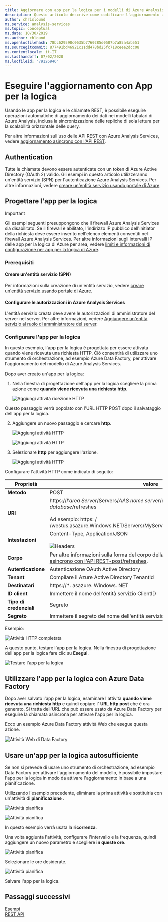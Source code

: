 ```yaml
---
title: Aggiornare con app per la logica per i modelli di Azure Analysis Services | Microsoft Docs
description: Questo articolo descrive come codificare l'aggiornamento asincrono per Azure Analysis Services usando app per la logica di Azure.
author: chrislound
ms.service: analysis-services
ms.topic: conceptual
ms.date: 10/30/2019
ms.author: chlound
ms.openlocfilehash: 78bc629598c0635b7760285d0507b7a85a4ab551
ms.sourcegitcommit: 877491bd46921c11dd478bd25fc718ceee2dcc08
ms.contentlocale: it-IT
ms.lasthandoff: 07/02/2020
ms.locfileid: "79126946"
---
```

# <a name="refresh-with-logic-apps"></a>Eseguire l'aggiornamento con App per la logica

Usando le app per la logica e le chiamate REST, è possibile eseguire operazioni automatiche di aggiornamento dei dati nei modelli tabulari di Azure Analysis, inclusa la sincronizzazione delle repliche di sola lettura per la scalabilità orizzontale delle query.

Per altre informazioni sull'uso delle API REST con Azure Analysis Services, vedere [aggiornamento asincrono con l'API REST](analysis-services-async-refresh.md).

## <a name="authentication"></a>Authentication

Tutte le chiamate devono essere autenticate con un token di Azure Active Directory (OAuth 2) valido.  Gli esempi in questo articolo utilizzeranno un'entità servizio (SPN) per l'autenticazione Azure Analysis Services. Per altre informazioni, vedere [creare un'entità servizio usando portale di Azure](../active-directory/develop/howto-create-service-principal-portal.md).

## <a name="design-the-logic-app"></a>Progettare l'app per la logica

> [!IMPORTANT]
> Gli esempi seguenti presuppongono che il firewall Azure Analysis Services sia disabilitato. Se il firewall è abilitato, l'indirizzo IP pubblico dell'initiator della richiesta deve essere inserito nell'elenco elementi consentiti nel firewall Azure Analysis Services. Per altre informazioni sugli intervalli IP delle app per la logica di Azure per area, vedere [limiti e informazioni di configurazione per app per la logica di Azure](../logic-apps/logic-apps-limits-and-config.md#configuration).

### <a name="prerequisites"></a>Prerequisiti

#### <a name="create-a-service-principal-spn"></a>Creare un'entità servizio (SPN)

Per informazioni sulla creazione di un'entità servizio, vedere [creare un'entità servizio usando portale di Azure](../active-directory/develop/howto-create-service-principal-portal.md).

#### <a name="configure-permissions-in-azure-analysis-services"></a>Configurare le autorizzazioni in Azure Analysis Services
 
L'entità servizio creata deve avere le autorizzazioni di amministratore del server nel server. Per altre informazioni, vedere [Aggiungere un'entità servizio al ruolo di amministratore del server](analysis-services-addservprinc-admins.md).

### <a name="configure-the-logic-app"></a>Configurare l'app per la logica

In questo esempio, l'app per la logica è progettata per essere attivata quando viene ricevuta una richiesta HTTP. Ciò consentirà di utilizzare uno strumento di orchestrazione, ad esempio Azure Data Factory, per attivare l'aggiornamento del modello di Azure Analysis Services.

Dopo aver creato un'app per la logica:

1. Nella finestra di progettazione dell'app per la logica scegliere la prima azione come **quando viene ricevuta una richiesta http**.

   ![Aggiungi attività ricezione HTTP](./media/analysis-services-async-refresh-logic-app/1.png)

Questo passaggio verrà popolato con l'URL HTTP POST dopo il salvataggio dell'app per la logica.

2. Aggiungere un nuovo passaggio e cercare **http**.  

   ![Aggiungi attività HTTP](./media/analysis-services-async-refresh-logic-app/9.png)

   ![Aggiungi attività HTTP](./media/analysis-services-async-refresh-logic-app/10.png)

3. Selezionare **http** per aggiungere l'azione.

   ![Aggiungi attività HTTP](./media/analysis-services-async-refresh-logic-app/2.png)

Configurare l'attività HTTP come indicato di seguito:

|Proprietà  |valore  |
|---------|---------|
|**Metodo**     |POST         |
|**URI**     | https://*l'area Server*/Servers/*AAS nome server*/models/*il nome del database*/refreshes <br /> <br /> Ad esempio: https: \/ /westus.asazure.Windows.NET/Servers/MyServer/Models/AdventureWorks/refreshes|
|**Intestazioni**     |   Content-Type, Application/JSON <br /> <br />  ![Headers](./media/analysis-services-async-refresh-logic-app/6.png)    |
|**Corpo**     |   Per altre informazioni sulla forma del corpo della richiesta, vedere [aggiornamento asincrono con l'API REST-post/refreshes](analysis-services-async-refresh.md#post-refreshes). |
|**Autenticazione**     |Autenticazione OAuth Active Directory         |
|**Tenant**     |Compilare il Azure Active Directory TenantId         |
|**Destinatari**     |https://*. asazure. Windows. NET         |
|**ID client**     |Immettere il nome dell'entità servizio ClientID         |
|**Tipo di credenziali**     |Segreto         |
|**Segreto**     |Immettere il segreto del nome dell'entità servizio         |

Esempio:

![Attività HTTP completata](./media/analysis-services-async-refresh-logic-app/7.png)

A questo punto, testare l'app per la logica.  Nella finestra di progettazione dell'app per la logica fare clic su **Esegui**.

![Testare l'app per la logica](./media/analysis-services-async-refresh-logic-app/8.png)

## <a name="consume-the-logic-app-with-azure-data-factory"></a>Utilizzare l'app per la logica con Azure Data Factory

Dopo aver salvato l'app per la logica, esaminare l'attività **quando viene ricevuta una richiesta http** e quindi copiare l' **URL http post** che è ora generato.  Si tratta dell'URL che può essere usato da Azure Data Factory per eseguire la chiamata asincrona per attivare l'app per la logica.

Ecco un esempio Azure Data Factory attività Web che esegue questa azione.

![Attività Web di Data Factory](./media/analysis-services-async-refresh-logic-app/11.png)

## <a name="use-a-self-contained-logic-app"></a>Usare un'app per la logica autosufficiente

Se non si prevede di usare uno strumento di orchestrazione, ad esempio Data Factory per attivare l'aggiornamento del modello, è possibile impostare l'app per la logica in modo da attivare l'aggiornamento in base a una pianificazione.

Utilizzando l'esempio precedente, eliminare la prima attività e sostituirla con un'attività di **pianificazione** .

![Attività pianifica](./media/analysis-services-async-refresh-logic-app/12.png)

![Attività pianifica](./media/analysis-services-async-refresh-logic-app/13.png)

In questo esempio verrà usata la **ricorrenza**.

Una volta aggiunta l'attività, configurare l'intervallo e la frequenza, quindi aggiungere un nuovo parametro e scegliere **in queste ore**.

![Attività pianifica](./media/analysis-services-async-refresh-logic-app/16.png)

Selezionare le ore desiderate.

![Attività pianifica](./media/analysis-services-async-refresh-logic-app/15.png)

Salvare l'app per la logica.

## <a name="next-steps"></a>Passaggi successivi

[Esempi](analysis-services-samples.md)  
[REST API](https://docs.microsoft.com/rest/api/analysisservices/servers)
